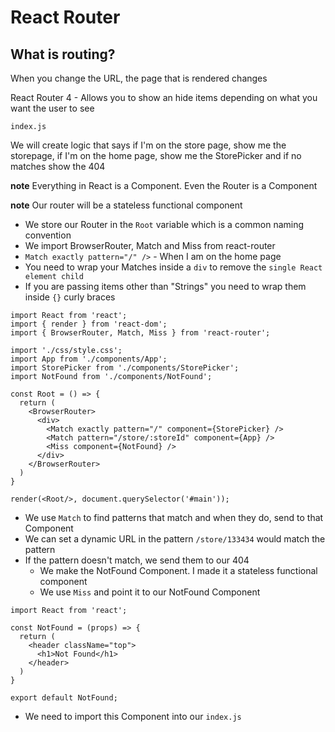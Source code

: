# React Router

## What is routing?
When you change the URL, the page that is rendered changes

React Router 4 - Allows you to show an hide items depending on what you want the user to see

`index.js`

We will create logic that says if I'm on the store page, show me the storepage, if I'm on the home page, show me the StorePicker and if no matches show the 404

**note** Everything in React is a Component. Even the Router is a Component

**note** Our router will be a stateless functional component

* We store our Router in the `Root` variable which is a common naming convention
* We import BrowserRouter, Match and Miss from react-router
* `Match exactly pattern="/" />` - When I am on the home page
* You need to wrap your Matches inside a `div` to remove the `single React element child`
* If you are passing items other than "Strings" you need to wrap them inside `{}` curly braces

```
import React from 'react';
import { render } from 'react-dom';
import { BrowserRouter, Match, Miss } from 'react-router';

import './css/style.css';
import App from './components/App';
import StorePicker from './components/StorePicker';
import NotFound from './components/NotFound';

const Root = () => {
  return (
    <BrowserRouter>
      <div>
        <Match exactly pattern="/" component={StorePicker} />
        <Match pattern="/store/:storeId" component={App} />
        <Miss component={NotFound} />
      </div>
    </BrowserRouter>
  )
}

render(<Root/>, document.querySelector('#main'));
```

* We use `Match` to find patterns that match and when they do, send to that Component
* We can set a dynamic URL in the pattern `/store/133434` would match the pattern
* If the pattern doesn't match, we send them to our 404
    - We make the NotFound Component. I made it a stateless functional component
    - We use `Miss` and point it to our NotFound Component

```
import React from 'react';

const NotFound = (props) => {
  return (
    <header className="top">
      <h1>Not Found</h1>
    </header>
  )
}

export default NotFound;
```

* We need to import this Component into our `index.js`
